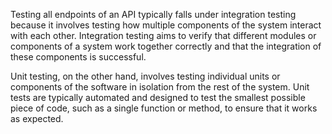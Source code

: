Testing all endpoints of an API typically falls under integration testing because it involves testing how multiple components of the system interact with each other. Integration testing aims to verify that different modules or components of a system work together correctly and that the integration of these components is successful.

Unit testing, on the other hand, involves testing individual units or components of the software in isolation from the rest of the system. Unit tests are typically automated and designed to test the smallest possible piece of code, such as a single function or method, to ensure that it works as expected.